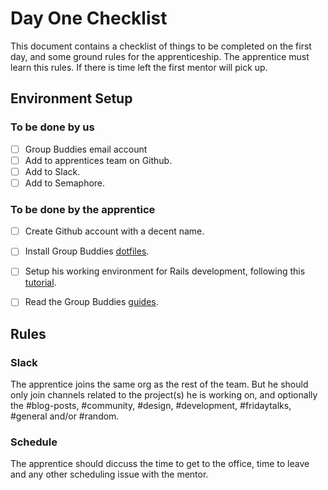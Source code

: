 Day One Checklist
=================

This document contains a checklist of things to be completed on the first day, and some ground rules for the apprenticeship. The apprentice must learn this rules. If there is time left the first mentor will pick up.

## Environment Setup

### To be done by us

- [ ] Group Buddies email account
- [ ] Add to apprentices team on Github.
- [ ] Add to Slack.
- [ ] Add to Semaphore.

### To be done by the apprentice

- [ ] Create Github account with a decent name.
- [ ] Install Group Buddies [dotfiles](https://github.com/groupbuddies/dotfiles).
- [ ] Setup his working environment for Rails development, following this [tutorial](http://tutorials.jumpstartlab.com/topics/environment/environment.html).
- [ ] Read the Group Buddies [guides](https://github.com/groupbuddies/guides).


## Rules

### Slack

The apprentice joins the same org as the rest of the team. But he should only join channels related to the project(s) he is working on, and optionally the #blog-posts, #community, #design, #development, #fridaytalks, #general and/or #random.

### Schedule

The apprentice should diccuss the time to get to the office, time to leave and any other scheduling issue with the mentor. 
